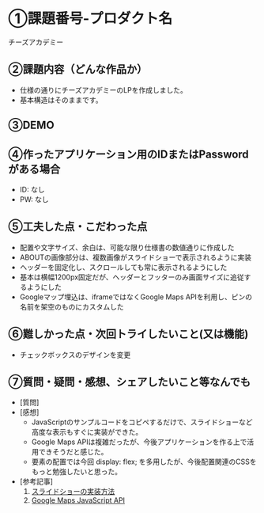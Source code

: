 # ①課題番号-プロダクト名

チーズアカデミー

## ②課題内容（どんな作品か）

- 仕様の通りにチーズアカデミーのLPを作成しました。
- 基本構造はそのままです。

## ③DEMO



## ④作ったアプリケーション用のIDまたはPasswordがある場合

- ID: なし
- PW: なし

## ⑤工夫した点・こだわった点

- 配置や文字サイズ、余白は、可能な限り仕様書の数値通りに作成した
- ABOUTの画像部分は、複数画像がスライドショーで表示されるように実装
- ヘッダーを固定化し、スクロールしても常に表示されるようにした
- 基本は横幅1200px固定だが、ヘッダーとフッターのみ画面サイズに追従するようにした
- Googleマップ埋込は、iframeではなくGoogle Maps APIを利用し、ピンの名前を架空のものにカスタムした

## ⑥難しかった点・次回トライしたいこと(又は機能)

- チェックボックスのデザインを変更
  
## ⑦質問・疑問・感想、シェアしたいこと等なんでも

- [質問]
- [感想]
  - JavaScriptのサンプルコードをコピペするだけで、スライドショーなど高度な表示もすぐに実装ができた。
  - Google Maps APIは複雑だったが、今後アプリケーションを作る上で活用できそうだと感じた。
  - 要素の配置では今回 display: flex; を多用したが、今後配置関連のCSSをもっと勉強したいと思った。
- [参考記事]
  1. [スライドショーの実装方法](https://coco-factory.jp/ugokuweb/move01-cat/slideshow/)
  2. [Google Maps JavaScript API](https://developers.google.com/maps/documentation/javascript/overview?hl=ja) 

